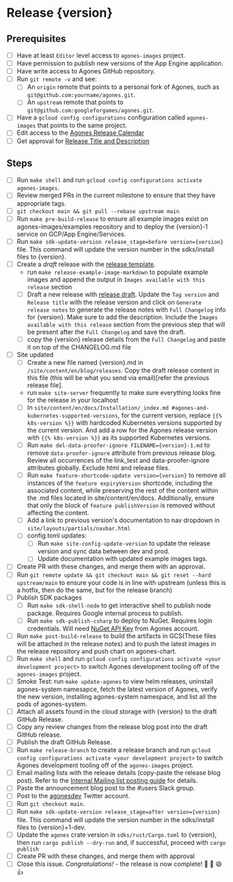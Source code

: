 # Release {version}

<!--
This is the release issue template. Make a copy of the markdown in this page
and copy it into a release issue. Fill in relevant values, found inside {}

*** VERSION SHOULD BE IN THE FORMAT OF 1.x.x NOT v1.x.x ***
!-->

## Prerequisites

- [ ] Have at least `Editor` level access to `agones-images` project.
- [ ] Have permission to publish new versions of the App Engine application.
- [ ] Have write access to Agones GitHub repository.
- [ ] Run `git remote -v` and see:
  - [ ] An `origin` remote that points to a personal fork of Agones, such as `git@github.com:yourname/agones.git`.
  - [ ] An `upstream` remote that points to `git@github.com:googleforgames/agones.git`.
- [ ] Have a `gcloud config configurations` configuration called `agones-images` that points to the same project.
- [ ] Edit access to the [Agones Release Calendar](https://calendar.google.com/calendar/u/0?cid=Z29vZ2xlLmNvbV84MjhuOGYxOGhmYnRyczR2dTRoMXNrczIxOEBncm91cC5jYWxlbmRhci5nb29nbGUuY29t)
- [ ] Get approval for [Release Title and Description](https://docs.google.com/document/d/1bRZCxYB8lrVcrru41b6s5D_9uU0zS49vVGdBhg0yDIY/edit)

## Steps

- [ ] Run `make shell` and run `gcloud config configurations activate agones-images`.
- [ ] Review merged PRs in the current milestone to ensure that they have appropriate tags.
- [ ] `git checkout main && git pull --rebase upstream main`
- [ ] Run `make pre-build-release` to ensure all example images exist on agones-images/examples repository and to deploy the {version}-1 service on GCP/App Engine/Services.
- [ ] Run `make sdk-update-version release_stage=before version={version}` file. This command will update the version number in the sdks/install files to {version}.
- [ ] Create a _draft_ release with the [release template][release-template].
  - run `make release-example-image-markdown` to populate example images and append the output in `Images available with this release` section
  - [ ] Draft a new release with [release draft][release-draft]. Update the `Tag version` and `Release title` with the release version and click on `Generate release notes` to generate the release notes with `Full Changelog` info for {version}. Make sure to add the description. Include the `Images available with this release` section from the previous step that will be present after the `Full Changelog` and save the draft.
  - [ ] copy the {version} release details from the `Full Changelog` and paste it on top of the CHANGELOG.md file
- [ ] Site updated
  - [ ] Create a new file named {version}.md in `/site/content/en/blog/releases`. Copy the draft release content in this file (this will be what you send via email)[refer the previous release file].
  - run `make site-server` frequently to make sure everything looks fine for the release in your localhost
  - [ ] In `site/content/en/docs/Installation/_index.md #agones-and-kubernetes-supported-versions`, for the current version, replace `{{% k8s-version %}}` with hardcoded Kubernetes versions supported by the current version. And add a row for the Agones release version with `{{% k8s-version %}}` as its supported Kubernetes versions.
  - [ ] Run `make del-data-proofer-ignore FILENAME={version}-1.md` to remove `data-proofer-ignore` attribute from previous release blog. Review all occurrences of the link_test and data-proofer-ignore attributes globally. Exclude html and release files.
  - [ ] Run `make feature-shortcode-update version={version}` to remove all instances of the `feature expiryVersion` shortcode, including the associated content, while preserving the rest of the content within the .md files located in site/content/en/docs. Additionally, ensure that only the block of `feature publishVersion` is removed without affecting the content.
  - [ ] Add a link to previous version's documentation to nav dropdown in `site/layouts/partials/navbar.html`
  - [ ] config.toml updates:
    - [ ] Run `make site-config-update-version` to update the release version and sync data between dev and prod.
    - [ ] Update documentation with updated example images tags.
- [ ] Create PR with these changes, and merge them with an approval.
- [ ] Run `git remote update && git checkout main && git reset --hard upstream/main` to ensure your code is in line
      with upstream (unless this is a hotfix, then do the same, but for the release branch)
- [ ] Publish SDK packages
  - [ ] Run `make sdk-shell-node` to get interactive shell to publish node package. Requires Google internal process
        to publish.
  - [ ] Run `make sdk-publish-csharp` to deploy to NuGet. Requires login credentials.
        Will need [NuGet API Key](https://www.nuget.org/account/apikeys) from Agones account.
- [ ] Run `make post-build-release` to build the artifacts in GCS(These files will be attached in the release notes) and to push the latest images in the release repository and push chart on agones-chart.
- [ ] Run `make shell` and run `gcloud config configurations activate <your development project>` to switch Agones
      development tooling off of the `agones-images` project.
- [ ] Smoke Test: run `make update-agones` to view helm releases, uninstall agones-system namesapce, fetch the latest version of Agones, verify the new version, installing agones-system namespace, and list all the pods of agones-system.
- [ ] Attach all assets found in the cloud storage with {version} to the draft GitHub Release.
- [ ] Copy any review changes from the release blog post into the draft GitHub release.
- [ ] Publish the draft GitHub Release.
- [ ] Run `make release-branch` to create a release branch and run `gcloud config configurations activate <your development project>` to switch Agones development tooling off of the `agones-images` project.
- [ ] Email mailing lists with the release details (copy-paste the release blog post). Refer to the [Internal Mailing list posting guide][Internal Mailing list posting guide] for details. 
- [ ] Paste the announcement blog post to the #users Slack group.
- [ ] Post to the [agonesdev](https://twitter.com/agonesdev) Twitter account.
- [ ] Run `git checkout main`.
- [ ] Run `make sdk-update-version release_stage=after version={version}` file. This command will update the version number in the sdks/install files to {version}+1-dev.
- [ ] Update the `agones` crate version in `sdks/rust/Cargo.toml` to {version}, then run `cargo publish --dry-run` and, if successful, proceed with `cargo publish`
- [ ] Create PR with these changes, and merge them with approval
- [ ] Close this issue. _Congratulations!_ - the release is now complete! :tada: :clap: :smile: :+1:

[release-template]: https://github.com/googleforgames/agones/blob/main/docs/governance/templates/release.md
[release-draft]: https://github.com/googleforgames/agones/releases
[build-makefile]: https://github.com/googleforgames/agones/blob/main/build/Makefile
[Internal Mailing list posting guide]: https://docs.google.com/document/d/1qYR9ccVURgujqFAIpjpSN2GRcCeQ29ow5H_V4sm4RGs/edit#heading=h.zge9gjrt8ws8
